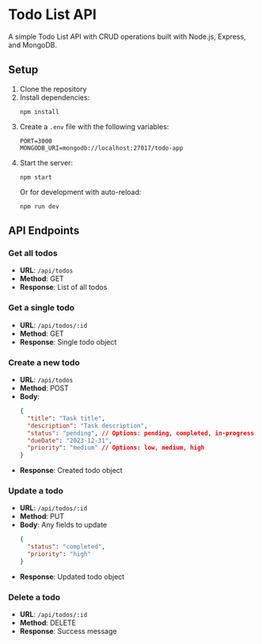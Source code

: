 # Todo List API

A simple Todo List API with CRUD operations built with Node.js, Express, and MongoDB.

## Setup

1. Clone the repository
2. Install dependencies:
   ```
   npm install
   ```
3. Create a `.env` file with the following variables:
   ```
   PORT=3000
   MONGODB_URI=mongodb://localhost:27017/todo-app
   ```
4. Start the server:
   ```
   npm start
   ```
   Or for development with auto-reload:
   ```
   npm run dev
   ```

## API Endpoints

### Get all todos
- **URL**: `/api/todos`
- **Method**: GET
- **Response**: List of all todos

### Get a single todo
- **URL**: `/api/todos/:id`
- **Method**: GET
- **Response**: Single todo object

### Create a new todo
- **URL**: `/api/todos`
- **Method**: POST
- **Body**:
  ```json
  {
    "title": "Task title",
    "description": "Task description",
    "status": "pending", // Options: pending, completed, in-progress
    "dueDate": "2023-12-31",
    "priority": "medium" // Options: low, medium, high
  }
  ```
- **Response**: Created todo object

### Update a todo
- **URL**: `/api/todos/:id`
- **Method**: PUT
- **Body**: Any fields to update
  ```json
  {
    "status": "completed",
    "priority": "high"
  }
  ```
- **Response**: Updated todo object

### Delete a todo
- **URL**: `/api/todos/:id`
- **Method**: DELETE
- **Response**: Success message 